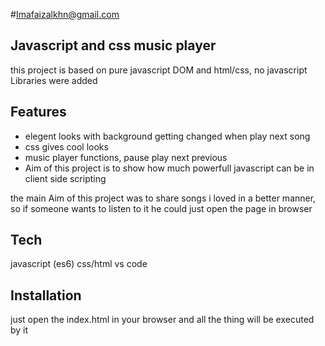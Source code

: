 #Imafaizalkhn@gmail.com
## Javascript and css music player


this project is based on pure javascript DOM and html/css, no javascript Libraries
were added 



## Features

- elegent looks with background getting changed when play next song
- css gives cool looks
- music player functions, pause play next previous
- Aim of this project is to show how much powerfull javascript can be in client side scripting


the main Aim of this project was to share songs i loved in a better manner,
so if someone wants to listen to it he could just open the page in browser 

## Tech
 javascript (es6)
 css/html
 vs code

## Installation

just open the index.html in your browser and all the thing will be executed by it
